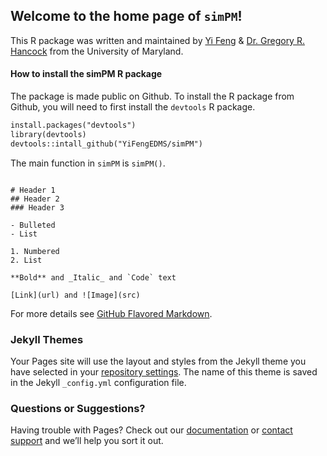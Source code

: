 ## Welcome to the home page of `simPM`!

This R package was written and maintained by [Yi Feng](https://terpconnect.umd.edu/~yifeng94/) & [Dr. Gregory R. Hancock](https://education.umd.edu/directory/gregory-r-hancock) from the University of Maryland.

#### How to install the simPM R package 

The package is made public on Github. To install the R package from Github, you will need to first install the `devtools` R package.

```markdown
install.packages("devtools")
library(devtools)
devtools::intall_github("YiFengEDMS/simPM")
```
The main function in `simPM` is `simPM()`.

```

# Header 1
## Header 2
### Header 3

- Bulleted
- List

1. Numbered
2. List

**Bold** and _Italic_ and `Code` text

[Link](url) and ![Image](src)
```

For more details see [GitHub Flavored Markdown](https://guides.github.com/features/mastering-markdown/).

### Jekyll Themes

Your Pages site will use the layout and styles from the Jekyll theme you have selected in your [repository settings](https://github.com/YiFengEDMS/simPM/settings). The name of this theme is saved in the Jekyll `_config.yml` configuration file.

### Questions or Suggestions?

Having trouble with Pages? Check out our [documentation](https://help.github.com/categories/github-pages-basics/) or [contact support](https://github.com/contact) and we’ll help you sort it out.
